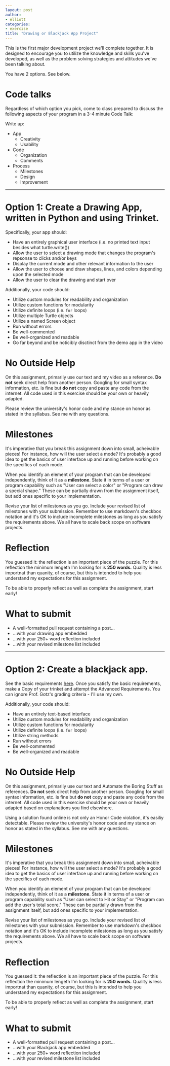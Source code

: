 ```yaml
---
layout: post
author:
- elliott
categories:
- exercise
title: "Drawing or Blackjack App Project"
---
```


This is the first major development project we'll complete together. It is designed
to encourage you to utilize the knowledge and skills you've developed, as well
as the problem solving strategies and attitudes we've been talking about.

You have 2 options. See below.

# Code talks

Regardless of which option you pick, come to class prepared to discuss the following aspects of your program in a 3-4 minute Code Talk:

Write up:

- App
    - Creativity
    - Usability
- Code
  - Organization
  - Comments
- Process
  - Milestones
  - Design
  - Improvement


___

# Option 1: Create a Drawing App, written in Python and using Trinket.

Specifically, your app should:

* Have an entirely graphical user interface (i.e. no printed text input besides
what turtle.write())
* Allow the user to select a drawing mode that changes the program's repsonse to clicks and/or keys
* Display the current mode and other relevant information to the user
* Allow the user to choose and draw shapes, lines, and colors depending upon the selected mode
* Allow the user to clear the drawing and start over

Additionally, your code should:

* Utilize custom modules for readability and organization
* Utilize custom functions for modularity
* Utilize definite loops (i.e. `for` loops)
* Utilize multiple Turtle objects
* Utilize a named Screen object
* Run without errors
* Be well-commented
* Be well-organized and readable
* Go far beyond and be noticibly disctinct from the demo app in the video

# No Outside Help

On this assignment, primarily use our text and my video as a reference.  **Do not** seek
direct help from another person.  Googling for small syntax information, etc. is fine but
**do not** copy and paste any code from the internet.  All code used in this exercise should
be your own or heavily adapted.

Please review the university's honor code and my stance on honor as stated in the syllabus.
See me with any questions.

# Milestones


It's imperative that you break this assignment down into small, acheivable pieces!
For instance, how will the user select a mode? It's probably a good idea to get the
basics of user interface up and running before working on the specifics of each mode.

When you identify an element of your program that can be developed independently,
think of it as a **milestone**.  State it in terms of a user or program capability such as "User can select a color" or "Program can draw a special shape."  These can be partially drawn from the assignment itself, but add ones specific to your implementation.

Revise your list of milestones as you go.  Include your revised list
of milestones with your submission. Remember to use markdown's checkbox notation and
it's OK to include incomplete milestones as long as you satisfy the requirements above.
We all have to scale back scope on software projects.

# Reflection

You guessed it: the reflection is an important piece of the puzzle.  For this reflection
the minimum lengeth I'm looking for is **250 words.** Quality is less importnat than quanity,
of course, but this is intended to help you understand my expectations for this assignment.

To be able to properly reflect as well as complete the assignment, start early!

# What to submit

* A well-formatted pull request containing a post...
* ...with your drawing app embedded
* ...with your 250+ word reflection included
* ...with your revised milestone list included


____

# Option 2: Create a blackjack app.

See the basic requirements [here](https://ils.unc.edu/courses/2017_spring/inls560_001/a/4.html).  Once you satisfy the basic requirements, make a Copy of your trinket and attempt the Advanced Requirements.  You can ignore Prof. Gotz's grading criteria - I'll use my own.

Additionally, your code should:

* Have an entirely text-based interface
* Utilize custom modules for readability and organization
* Utilize custom functions for modularity
* Utilize definite loops (i.e. `for` loops)
* Utilize string methods
* Run without errors
* Be well-commented
* Be well-organized and readable

# No Outside Help

On this assignment, primarily use our text and Automate the Boring Stuff as references.  **Do not** seek
direct help from another person.  Googling for small syntax information, etc. is fine but
**do not** copy and paste any code from the internet.  All code used in this exercise should
be your own or heavily adapted based on explanations you find elsewhere.

Using a solution found online is not only an Honor Code violation, it's easiliy detectable. Please review the university's honor code and my stance on honor as stated in the syllabus.
See me with any questions.

# Milestones

It's imperative that you break this assignment down into small, acheivable pieces!
For instance, how will the user select a mode? It's probably a good idea to get the
basics of user interface up and running before working on the specifics of each mode.

When you identify an element of your program that can be developed independently,
think of it as a **milestone**.  State it in terms of a user or program capability such as "User can select to Hit or Stay" or "Program can add the user's total score."  These can be partially drawn from the assignment itself, but add ones specific to your implementation.

Revise your list of milestones as you go.  Include your revised list
of milestones with your submission. Remember to use markdown's checkbox notation and
it's OK to include incomplete milestones as long as you satisfy the requirements above.
We all have to scale back scope on software projects.

# Reflection

You guessed it: the reflection is an important piece of the puzzle.  For this reflection
the minimum lengeth I'm looking for is **250 words.** Quality is less importnat than quanity,
of course, but this is intended to help you understand my expectations for this assignment.

To be able to properly reflect as well as complete the assignment, start early!

# What to submit

* A well-formatted pull request containing a post...
* ...with your Blackjack app embedded
* ...with your 250+ word reflection included
* ...with your revised milestone list included
